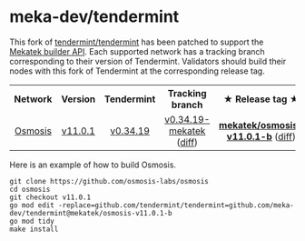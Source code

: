 # meka-dev/tendermint

This fork of [tendermint/tendermint](https://github.com/tendermint/tendermint)
has been patched to support the [Mekatek builder API](https://api.mekatek.xyz).
Each supported network has a tracking branch corresponding to their version of
Tendermint. Validators should build their nodes with this fork of Tendermint at
the corresponding release tag.

<table>
  <tr>
    <th>Network</th>
    <th>Version</th>
    <th>Tendermint</th>
    <th>Tracking branch</th>
    <th><strong> ★ Release tag ★ </strong></th>
  </tr>
  <tr>
    <td align="center"><a href="https://github.com/osmosis-labs/osmosis">Osmosis</a></td>
    <td align="center"><a href="https://github.com/osmosis-labs/osmosis/tree/v11.0.1">v11.0.1</a></td>
    <td align="center"><a href="https://github.com/osmosis-labs/osmosis/blob/v11.0.1/go.mod#L28">v0.34.19</td>
    <td align="center">
      <a href="https://github.com/meka-dev/tendermint/tree/v0.34.19-mekatek">v0.34.19-mekatek</a>
      (<a href="https://github.com/meka-dev/tendermint/compare/v0.34.19...v0.34.19-mekatek">diff</a>)
    </td>
    <td align="center">
      <strong><a href="https://github.com/meka-dev/tendermint/tree/mekatek/osmosis-v11.0.1-b">mekatek/osmosis-v11.0.1-b</a></strong>
      (<a href="https://github.com/meka-dev/tendermint/compare/v0.34.19...mekatek/osmosis-v11.0.1-b">diff</a>)
    </td>
  </tr>
</table>

Here is an example of how to build Osmosis.

```shell
git clone https://github.com/osmosis-labs/osmosis
cd osmosis
git checkout v11.0.1
go mod edit -replace=github.com/tendermint/tendermint=github.com/meka-dev/tendermint@mekatek/osmosis-v11.0.1-b
go mod tidy
make install
```
